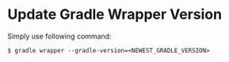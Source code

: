 # Update Gradle Wrapper Version
Simply use following command:

```console
$ gradle wrapper --gradle-version=<NEWEST_GRADLE_VERSION>
```
